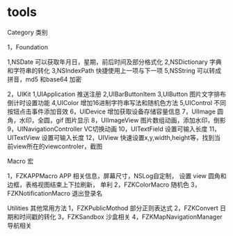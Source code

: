# tools

Category  类别

1，Foundation 

   1,NSDate 可以获取年月日，星期，前后时间及部分格式化
   2,NSDictionary 字典和字符串的转化
   3,NSIndexPath  快捷使用上一项与下一项 
   5,NSString 可以转成拼音，md5 和base64 加密

2，UIKit
   1,UIApplication 推送注册
   2,UIBarButtonItem 
   3,UIButton 图片文字排布 倒计时设置功能
   4,UIColor 增加16进制字符串写法和随机色方法
   5,UIControl 不同按钮点击事件添加音效
   6，UIDevice 增加获取设备存储容量信息
   7，UIImage 圆角，水印，全圆，gif 图片显示
   8，UIImageView 图片数组动画，添加水印，倒影
   9，UINavigationController VC切换动画
   10，UITextField 设置可输入长度
   11，UITextView 设置可输入长度
   12，UIView 快速设置x,y,width,height等，找到当前view所在的viewcontroler，截图

Macro   宏

   1，FZKAPPMacro APP 相关信息，屏幕尺寸，NSLog自定制， 设置 view 圆角和边框，表格视图结束上下拉刷新， 单利
   2，FZKColorMacro 随机色
   3，FZKNotificationMacro 退出登录名
    
Utilities  其他常用方法
    1，FZKPublicMothod 部分正则表达式
    2，FZKConvert 日期和时间戳的转化
    3，FZKSandbox 沙盒相关
    4，FZKMapNavigationManager 导航相关

   


